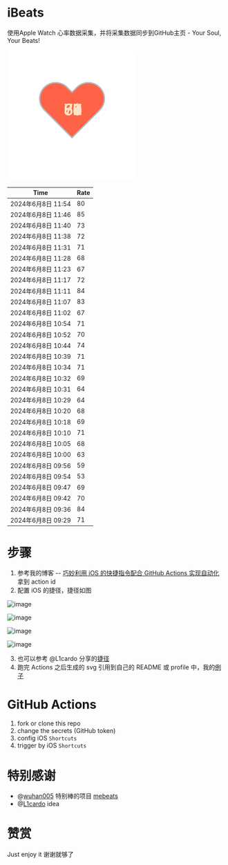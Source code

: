 # iBeats
使用Apple Watch 心率数据采集，并将采集数据同步到GitHub主页 - Your Soul, Your Beats!

![](./files/heart.svg)

<!--START_SECTION:my_heart_rate-->
| Time | Rate | 
 | ---- | ---- | 
| 2024年6月8日 11:54 | 80 |
| 2024年6月8日 11:46 | 85 |
| 2024年6月8日 11:40 | 73 |
| 2024年6月8日 11:38 | 72 |
| 2024年6月8日 11:31 | 71 |
| 2024年6月8日 11:28 | 68 |
| 2024年6月8日 11:23 | 67 |
| 2024年6月8日 11:17 | 72 |
| 2024年6月8日 11:11 | 84 |
| 2024年6月8日 11:07 | 83 |
| 2024年6月8日 11:02 | 67 |
| 2024年6月8日 10:54 | 71 |
| 2024年6月8日 10:52 | 70 |
| 2024年6月8日 10:44 | 74 |
| 2024年6月8日 10:39 | 71 |
| 2024年6月8日 10:34 | 71 |
| 2024年6月8日 10:32 | 69 |
| 2024年6月8日 10:31 | 64 |
| 2024年6月8日 10:29 | 64 |
| 2024年6月8日 10:20 | 68 |
| 2024年6月8日 10:18 | 69 |
| 2024年6月8日 10:10 | 71 |
| 2024年6月8日 10:05 | 68 |
| 2024年6月8日 10:00 | 63 |
| 2024年6月8日 09:56 | 59 |
| 2024年6月8日 09:54 | 53 |
| 2024年6月8日 09:47 | 69 |
| 2024年6月8日 09:42 | 70 |
| 2024年6月8日 09:36 | 84 |
| 2024年6月8日 09:29 | 71 |

<!--END_SECTION:my_heart_rate-->

# 步骤
1. 参考我的博客 -- [巧妙利用 iOS 的快捷指令配合 GitHub Actions 实现自动化](https://github.com/yihong0618/gitblog/issues/198) 拿到 action id
2. 配置 iOS 的捷径，捷径如图

![image](https://user-images.githubusercontent.com/15976103/122154218-0db0b480-ce97-11eb-93bb-5aec07c558dc.png)

![image](https://user-images.githubusercontent.com/15976103/122154236-186b4980-ce97-11eb-8e4b-70551a0391ae.png)

![image](https://user-images.githubusercontent.com/15976103/122154268-2d47dd00-ce97-11eb-902e-3acf292265a9.png)

![image](https://user-images.githubusercontent.com/15976103/122174055-fa144680-ceb4-11eb-9be2-3eb83cd516f7.png)

3. 也可以参考 @L1cardo 分享的[捷径](https://www.icloud.com/shortcuts/6ab6047b459c41ad822ad6b94b1c03d4)
4. 跑完 Actions 之后生成的 svg 引用到自己的 README 或 profile 中，我的[例子](https://github.com/yihong0618) 

# GitHub Actions

1. fork or clone this repo
2. change the secrets (GitHub token)
3. config iOS `Shortcuts` 
4. trigger by iOS `Shortcuts`

# 特别感谢
- @[wuhan005](https://github.com/wuhan005) 特别棒的项目 [mebeats](https://github.com/wuhan005/mebeats)
- @[L1cardo](https://github.com/L1cardo) idea

# 赞赏
Just enjoy it
谢谢就够了
